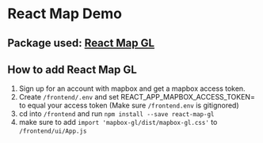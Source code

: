 # React Map Demo
## Package used: [React Map GL](https://github.com/visgl/react-map-gl)
## How to add React Map GL
1. Sign up for an account with mapbox and get a mapbox access token.
1. Create `/frontend/.env` and set REACT_APP_MAPBOX_ACCESS_TOKEN= to equal your access token (Make sure `/frontend.env` is gitignored)    
1. cd into `/frontend`  and run `npm install --save react-map-gl`
1. make sure to add `import 'mapbox-gl/dist/mapbox-gl.css'` to `/frontend/ui/App.js`
## 


